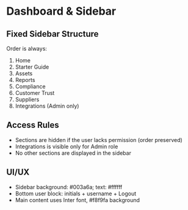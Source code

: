 # Dashboard & Sidebar

## Fixed Sidebar Structure

Order is always:
1. Home
2. Starter Guide
3. Assets
4. Reports
5. Compliance
6. Customer Trust
7. Suppliers
8. Integrations (Admin only)

## Access Rules
- Sections are hidden if the user lacks permission (order preserved)
- Integrations is visible only for Admin role
- No other sections are displayed in the sidebar

## UI/UX
- Sidebar background: #003a6a; text: #ffffff
- Bottom user block: initials + username + Logout
- Main content uses Inter font, #f8f9fa background